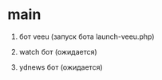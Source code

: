 # main

1. бот veeu (запуск бота launch-veeu.php)

2. watch бот (ожидается)

3. ydnews бот (ожидается)